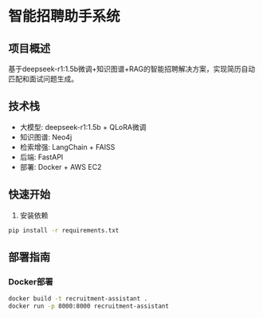 # 智能招聘助手系统

## 项目概述
基于deepseek-r1:1.5b微调+知识图谱+RAG的智能招聘解决方案，实现简历自动匹配和面试问题生成。

## 技术栈
- 大模型: deepseek-r1:1.5b + QLoRA微调
- 知识图谱: Neo4j
- 检索增强: LangChain + FAISS
- 后端: FastAPI
- 部署: Docker + AWS EC2

## 快速开始
1. 安装依赖
```bash
pip install -r requirements.txt
```

## 部署指南
### Docker部署
```bash
docker build -t recruitment-assistant .
docker run -p 8000:8000 recruitment-assistant
```
